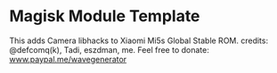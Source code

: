 # Magisk Module Template

This adds Camera libhacks to Xiaomi Mi5s Global Stable ROM. 
credits: @defcomq(k), Tadi, eszdman, me.
Feel free to donate: www.paypal.me/wavegenerator
